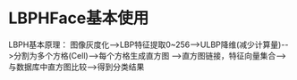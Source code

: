 # LBPHFace基本使用

LBPH基本原理：
图像灰度化-->LBP特征提取0~256-->ULBP降维(减少计算量)-->分割为多个方格(Cell)-->每个方格生成直方图
-->直方图链接，特征向量集合-->与数据库中直方图比较-->得到分类结果